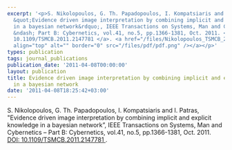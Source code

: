 ```yaml
---
excerpt: '<p>S. Nikolopoulos, G. Th. Papadopoulos, I. Kompatsiaris and I. Patras,
  &quot;Evidence driven image interpretation by combining implicit and explicit knowledge
  in a bayesian network&rdquo;, IEEE Transactions on Systems, Man and Cybernetics
  &ndash; Part B: Cybernetics, vol.41, no.5, pp.1366-1381, Oct. 2011. <a href="http://dx.doi.org/10.1109/TSMCB.2011.2147781">DOI:
  10.1109/TSMCB.2011.2147781 </a>. <a href="/files/Nikolopoulos_TSMCB_2011_personal-copy.pdf"><img
  align="top" alt="" border="0" src="/files/pdf/pdf.png" /></a></p>'
types: publication
tags: journal_publications
publication_date: '2011-04-08T00:00:00'
layout: publication
title: Evidence driven image interpretation by combining implicit and explicit knowledge
  in a bayesian network
date: '2011-04-08T18:25:42+03:00'
---
```

<p>S. Nikolopoulos, G. Th. Papadopoulos, I. Kompatsiaris and I. Patras, &quot;Evidence driven image interpretation by combining implicit and explicit knowledge in a bayesian network&rdquo;, IEEE Transactions on Systems, Man and Cybernetics &ndash; Part B: Cybernetics, vol.41, no.5, pp.1366-1381, Oct. 2011. <a href="http://dx.doi.org/10.1109/TSMCB.2011.2147781">DOI: 10.1109/TSMCB.2011.2147781 </a>. <a href="/files/Nikolopoulos_TSMCB_2011_personal-copy.pdf"><img align="top" alt="" border="0" src="/files/pdf/pdf.png" /></a></p>
